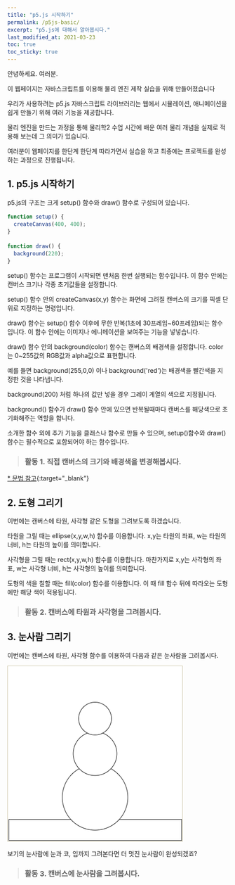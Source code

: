 ```yaml
---
title: "p5.js 시작하기"
permalink: /p5js-basic/
excerpt: "p5.js에 대해서 알아봅시다."
last_modified_at: 2021-03-23
toc: true
toc_sticky: true
---
```


안녕하세요. 여러분.

이 웹페이지는 자바스크립트를 이용해 물리 엔진 제작 실습을 위해 만들어졌습니다

우리가 사용하려는 p5.js 자바스크립트 라이브러리는 웹에서 시뮬레이션, 애니메이션을 쉽게 만들기 위해 여러 기능을 제공합니다.

물리 엔진을 만드는 과정을 통해 물리학2 수업 시간에 배운 여러 물리 개념을 실제로 적용해 보는데 그 의미가 있습니다.

여러분이 웹페이지를 한단계 한단계 따라가면서 실습을 하고 최종에는 프로젝트를 완성하는 과정으로 진행됩니다.

## 1. p5.js 시작하기

p5.js의 구조는 크게 setup() 함수와 draw() 함수로 구성되어 있습니다.

```javascript
function setup() {
  createCanvas(400, 400);
}

function draw() {
  background(220);
}
```

setup() 함수는 프로그램이 시작되면 맨처음 한번 실행되는 함수입니다. 이 함수 안에는 캔버스 크기나 각종 초기값들을 설정합니다.

setup() 함수 안의 createCanvas(x,y) 함수는 화면에 그려질 캔버스의 크기를 픽셀 단위로 지정하는 명령입니다.

draw() 함수는 setup() 함수 이후에 무한 반복(1초에 30프레임~60프레임)되는 함수입니다. 이 함수 안에는 이미지나 에니메이션을 보여주는 기능을 넣넣습니다. 

draw() 함수 안의 background(color) 함수는 캔버스의 배경색을 설정합니다. color는 0~255값의 RGB값과 alpha값으로 표현합니다. 

예를 들면 background(255,0,0) 이나 background('red')는 배경색을 빨간색을 지정한 것을 나타냅니다.

background(200) 처럼 하나의 값만 넣을 경우 그레이 계열의 색으로 지정됩니다.

background() 함수가 draw() 함수 안에 있으면 반복될때마다 캔버스를 해당색으로 초기화해주는 역할을 합니다.

소개한 함수 외에 추가 기능을 클래스나 함수로 만들 수 있으며, setup()함수와 draw()함수는 필수적으로 포함되어야 하는 함수입니다.

> ### 활동 1. 직접 캔버스의 크기와 배경색을 변경해봅시다.

<script src="//toolness.github.io/p5.js-widget/p5-widget.js"></script>
<script type="text/p5" data-height="500" data-p5-version="1.2.0">
function setup() {
  createCanvas(100, 100);
}

function draw() {
  background(220); // background(255,0,0); 또는 background('red')으로 수정해 보세요.
}
</script>

[* 문법 참고](https://p5js.org/ko/reference/#/p5/background){:target="_blank"}


## 2. 도형 그리기

이번에는 캔버스에 타원, 사각형 같은 도형을 그려보도록 하겠습니다.

타원을 그릴 때는 ellipse(x,y,w,h) 함수를 이용합니다. x,y는 타원의 좌표, w는 타원의 너비, h는 타원의 높이를 의미합니다.

사각형을 그릴 때는 rect(x,y,w,h) 함수를 이용합니다. 마찬가지로 x,y는 사각형의 좌표, w는 사각형 너비, h는 사각형의 높이를 의미합니다.

도형의 색을 칠할 때는 fill(color) 함수를 이용합니다. 이 때 fill 함수 뒤에 따라오는 도형에만 해당 색이 적용됩니다.

> ### 활동 2. 캔버스에 타원과 사각형을 그려봅시다.

<script src="//toolness.github.io/p5.js-widget/p5-widget.js"></script>
<script type="text/p5" data-height="500" data-p5-version="1.2.0">
function setup() {
  createCanvas(100, 100);
}

function draw() {
  background(220); 
  fill(255,255,0);
  ellipse(50,50,20,10);
}
</script>


## 3. 눈사람 그리기

이번에는 캔버스에 타원, 사각형 함수를 이용하여 다음과 같은 눈사람을 그려봅시다.

!["눈사람"](/assets/images/snowman.png)

보기의 눈사람에 눈과 코, 입까지 그려본다면 더 멋진 눈사람이 완성되겠죠?

> ### 활동 3. 캔버스에 눈사람을 그려봅시다.

<script src="//toolness.github.io/p5.js-widget/p5-widget.js"></script>
<script type="text/p5" data-height="500" data-p5-version="1.2.0">
function setup() {
  createCanvas(100, 100);
}

function draw() {
  background(220); 
  
  
}
</script>
